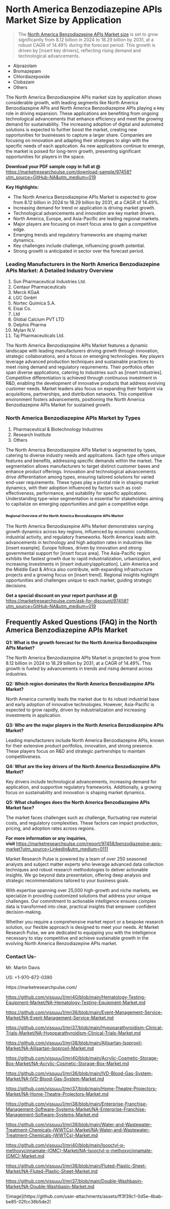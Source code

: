<h1>North America Benzodiazepine APIs Market&nbsp;Size by Application</h1><blockquote><p>The <a href="https://marketresearchpulse.com/download-sample/97458?utm_source=GitHub-NA&amp;utm_medium=019">North America Benzodiazepine APIs Market size</a> is set to grow significantly from 8.12 billion in 2024 to 18.29 billion by 2031, at a robust CAGR of 14.49% during the forecast period. This growth is driven by [insert key drivers], reflecting rising demand and technological advancements.</p></blockquote><ul><li>Alprazolam<li> Bromazepam<li> Chlordiazepoxide<li> Clobazam<li> Others</li></ul><p>The North America Benzodiazepine APIs market size by application shows considerable growth, with leading segments like North America Benzodiazepine APIs and North America Benzodiazepine APIs playing a key role in driving expansion. These applications are benefiting from ongoing technological advancements that enhance efficiency and meet the growing demand for sustainability. The increasing adoption of digital and automated solutions is expected to further boost the market, creating new opportunities for businesses to capture a larger share. Companies are focusing on innovation and adapting their strategies to align with the specific needs of each application. As new applications continue to emerge, the market is poised for long-term growth, presenting significant opportunities for players in the space.</p><p><strong>Download your PDF sample copy in full at @ </strong><a href="https://marketresearchpulse.com/download-sample/97458?utm_source=GitHub-NA&amp;utm_medium=019">https://marketresearchpulse.com/download-sample/97458?utm_source=GitHub-NA&amp;utm_medium=019</a></p><p><strong>Key Highlights: </strong></p><ul><li>The North America Benzodiazepine APIs Market is expected to grow from 8.12 billion in 2024 to 18.29 billion by 2031, at a CAGR of 14.49%.</li><li>Increasing demand for trend or application is driving market growth.</li><li>Technological advancements and innovation are key market drivers.</li><li>North America, Europe, and Asia-Pacific are leading regional markets.</li><li>Major players are focusing on insert focus area to gain a competitive edge.</li><li>Emerging trends and regulatory frameworks are shaping market dynamics.</li><li>Key challenges include challenge, influencing growth potential.</li><li>Strong growth is anticipated in sector over the forecast period.</li></ul><h3>Leading Manufacturers in the North America Benzodiazepine APIs Market: A Detailed Industry Overview</h3><ol><li>Sun Pharmaceutical Industries Ltd.</li><li>Centaur Pharmaceuticals</li><li>Merck KGaA</li><li>LGC GmbH</li><li>Nortec Quimica S.A.</li><li>Eisai Co.</li><li>Ltd</li><li>Global Calcium PVT LTD</li><li>Delphis Pharma</li><li>Mylan N.V.</li><li>Taj Pharmaceuticals Ltd.</li></ol><div class="flex max-w-full flex-col flex-grow"><div class="min-h-8 text-message flex w-full flex-col items-end gap-2 whitespace-normal break-words [.text-message+&amp;]:mt-5" dir="auto" data-message-author-role="assistant" data-message-id="fd8432e4-4910-450d-b182-61b7bfb0a01f" data-message-model-slug="gpt-4o"><div class="flex w-full flex-col gap-1 empty:hidden first:pt-[3px]"><div class="markdown prose w-full break-words dark:prose-invert light"><p>The North America Benzodiazepine APIs Market features a dynamic landscape with leading manufacturers driving growth through innovation, strategic collaborations, and a focus on emerging technologies. Key players leverage advanced production techniques and sustainable practices to meet rising demand and regulatory requirements. Their portfolios often span diverse applications, catering to industries such as [insert industries]. Competitive differentiation is achieved through continuous investment in R&amp;D, enabling the development of innovative products that address evolving customer needs. Market leaders also focus on expanding their footprint via acquisitions, partnerships, and distribution networks. This competitive environment fosters advancements, positioning the North America Benzodiazepine APIs Market for sustained growth.</p></div></div></div></div><h3>North America Benzodiazepine APIs Market by Types</h3><ol><li>Pharmaceutical & Biotechnology Industries<li> Research Institute<li> Others</li></ol><div class="flex max-w-full flex-col flex-grow"><div class="min-h-8 text-message flex w-full flex-col items-end gap-2 whitespace-normal break-words [.text-message+&amp;]:mt-5" dir="auto" data-message-author-role="assistant" data-message-id="084470be-0bb7-4664-bddf-5156b4f41249" data-message-model-slug="gpt-4o-mini"><div class="flex w-full flex-col gap-1 empty:hidden first:pt-[3px]"><div class="markdown prose w-full break-words dark:prose-invert light"><p>The North America Benzodiazepine APIs Market is segmented by types, catering to diverse industry needs and applications. Each type offers unique features and benefits, addressing specific demands within the market. The segmentation allows manufacturers to target distinct customer bases and enhance product offerings. Innovation and technological advancements drive differentiation among types, ensuring tailored solutions for varied end-user requirements. These types play a pivotal role in shaping market dynamics, with their adoption influenced by factors such as cost-effectiveness, performance, and suitability for specific applications. Understanding type-wise segmentation is essential for stakeholders aiming to capitalize on emerging opportunities and gain a competitive edge.</p></div></div></div></div><h3><span style="font-size: 11px;">Regional Overview of the North America Benzodiazepine APIs Market</span></h3><div class="flex max-w-full flex-col flex-grow"><div class="min-h-8 text-message flex w-full flex-col items-end gap-2 whitespace-normal break-words [.text-message+&amp;]:mt-5" dir="auto" data-message-author-role="assistant" data-message-id="e9038762-ce64-4e30-91c9-9bd413514231" data-message-model-slug="gpt-4o-mini"><div class="flex w-full flex-col gap-1 empty:hidden first:pt-[3px]"><div class="markdown prose w-full break-words dark:prose-invert light"><p>The North America Benzodiazepine APIs Market demonstrates varying growth dynamics across key regions, influenced by economic conditions, industrial activity, and regulatory frameworks. North America leads with advancements in technology and high adoption rates in industries like [insert example]. Europe follows, driven by innovation and strong governmental support for [insert focus area]. The Asia-Pacific region exhibits the fastest growth due to rapid industrialization, urbanization, and increasing investments in [insert industry/application]. Latin America and the Middle East &amp; Africa also contribute, with expanding infrastructure projects and a growing focus on [insert trend]. Regional insights highlight opportunities and challenges unique to each market, guiding strategic decisions.</p></div></div></div></div><p><strong>Get a special discount on your report purchase at @ </strong><a href="https://marketresearchpulse.com/ask-for-discount/97458?utm_source=GitHub-NA&amp;utm_medium=019">https://marketresearchpulse.com/ask-for-discount/97458?utm_source=GitHub-NA&amp;utm_medium=019</a></p><h2>Frequently Asked Questions (FAQ) in the North America Benzodiazepine APIs Market</h2><p><strong>Q1: What is the growth forecast for the North America Benzodiazepine APIs Market?</strong></p><p>The North America Benzodiazepine APIs Market is projected to grow from 8.12 billion in 2024 to 18.29 billion by 2031, at a CAGR of 14.49%. This growth is fueled by advancements in trends and rising demand across industries.</p><p><strong>Q2: Which region dominates the North America Benzodiazepine APIs Market?</strong></p><p>North America currently leads the market due to its robust industrial base and early adoption of innovative technologies. However, Asia-Pacific is expected to grow rapidly, driven by industrialization and increasing investments in application.</p><p><strong>Q3: Who are the major players in the North America Benzodiazepine APIs Market?</strong></p><p>Leading manufacturers include North America Benzodiazepine APIs, known for their extensive product portfolios, innovation, and strong presence. These players focus on R&amp;D and strategic partnerships to maintain competitiveness.</p><p><strong>Q4: What are the key drivers of the North America Benzodiazepine APIs Market?</strong></p><p>Key drivers include technological advancements, increasing demand for application, and supportive regulatory frameworks. Additionally, a growing focus on sustainability and innovation is shaping market dynamics.</p><p><strong>Q5: What challenges does the North America Benzodiazepine APIs Market face?</strong></p><p>The market faces challenges such as challenge, fluctuating raw material costs, and regulatory complexities. These factors can impact production, pricing, and adoption rates across regions.</p><p><strong>For more information or any inquiries, visit&nbsp;</strong><a href="https://marketresearchpulse.com/report/97458/benzodiazepine-apis-market?utm_source=Linkedin&utm_medium=0111">https://marketresearchpulse.com/report/97458/benzodiazepine-apis-market?utm_source=Linkedin&utm_medium=0111</a></p><p>Market Research Pulse is powered by a team of over 250 seasoned analysts and subject matter experts who leverage advanced data collection techniques and robust research methodologies to deliver actionable insights. We go beyond data presentation, offering deep analysis and strategic recommendations tailored to your business goals.</p><p>With expertise spanning over 25,000 high-growth and niche markets, we specialize in providing customized solutions that address your unique challenges. Our commitment to actionable intelligence ensures complex data is transformed into clear, practical insights that empower confident decision-making.</p><p>Whether you require a comprehensive market report or a bespoke research solution, our flexible approach is designed to meet your needs. At Market Research Pulse, we are dedicated to equipping you with the intelligence necessary to stay competitive and achieve sustainable growth in the evolving North America Benzodiazepine APIs market.</p><h3><strong>Contact Us-</strong></h3><p>Mr. Martin Davis</p><p>US: +1-970-672-0390</p><p>https://marketresearchpulse.com/</p><p><a href="https://github.com/vissuuu1/mri40/blob/main/Hematology-Testing-Equipment-Market/NA-Hematology-Testing-Equipment-Market.md">https://github.com/vissuuu1/mri40/blob/main/Hematology-Testing-Equipment-Market/NA-Hematology-Testing-Equipment-Market.md</a></p><p><a href="https://github.com/vissuuu1/mri36/blob/main/Event-Management-Service-Market/NA-Event-Management-Service-Market.md">https://github.com/vissuuu1/mri36/blob/main/Event-Management-Service-Market/NA-Event-Management-Service-Market.md</a></p><p><a href="https://github.com/vissuuu1/mri37/blob/main/Hypoparathyroidism-Clinical-Trials-Market/NA-Hypoparathyroidism-Clinical-Trials-Market.md">https://github.com/vissuuu1/mri37/blob/main/Hypoparathyroidism-Clinical-Trials-Market/NA-Hypoparathyroidism-Clinical-Trials-Market.md</a></p><p><a href="https://github.com/vissuuu1/mri38/blob/main/Allisartan-Isoproxil-Market/NA-Allisartan-Isoproxil-Market.md">https://github.com/vissuuu1/mri38/blob/main/Allisartan-Isoproxil-Market/NA-Allisartan-Isoproxil-Market.md</a></p><p><a href="https://github.com/vissuuu1/mri40/blob/main/Acrylic-Cosmetic-Storage-Box-Market/NA-Acrylic-Cosmetic-Storage-Box-Market.md">https://github.com/vissuuu1/mri40/blob/main/Acrylic-Cosmetic-Storage-Box-Market/NA-Acrylic-Cosmetic-Storage-Box-Market.md</a></p><p><a href="https://github.com/vissuuu1/mri36/blob/main/IVD-Blood-Gas-System-Market/NA-IVD-Blood-Gas-System-Market.md">https://github.com/vissuuu1/mri36/blob/main/IVD-Blood-Gas-System-Market/NA-IVD-Blood-Gas-System-Market.md</a></p><p><a href="https://github.com/vissuuu1/mri37/blob/main/Home-Theatre-Projectors-Market/NA-Home-Theatre-Projectors-Market.md">https://github.com/vissuuu1/mri37/blob/main/Home-Theatre-Projectors-Market/NA-Home-Theatre-Projectors-Market.md</a></p><p><a href="https://github.com/vissuuu1/mri38/blob/main/Enterprise-Franchise-Management-Software-Systems-Market/NA-Enterprise-Franchise-Management-Software-Systems-Market.md">https://github.com/vissuuu1/mri38/blob/main/Enterprise-Franchise-Management-Software-Systems-Market/NA-Enterprise-Franchise-Management-Software-Systems-Market.md</a></p><p><a href="https://github.com/vissuuu1/mri39/blob/main/Water-and-Wastewater-Treatment-Chemicals-(WWTCs)-Market/NA-Water-and-Wastewater-Treatment-Chemicals-(WWTCs)-Market.md">https://github.com/vissuuu1/mri39/blob/main/Water-and-Wastewater-Treatment-Chemicals-(WWTCs)-Market/NA-Water-and-Wastewater-Treatment-Chemicals-(WWTCs)-Market.md</a></p><p><a href="https://github.com/vissuuu1/mri40/blob/main/Isooctyl-p-methoxycinnamate-(OMC)-Market/NA-Isooctyl-p-methoxycinnamate-(OMC)-Market.md">https://github.com/vissuuu1/mri40/blob/main/Isooctyl-p-methoxycinnamate-(OMC)-Market/NA-Isooctyl-p-methoxycinnamate-(OMC)-Market.md</a></p><p><a href="https://github.com/vissuuu1/mri36/blob/main/Fluted-Plastic-Sheet-Market/NA-Fluted-Plastic-Sheet-Market.md">https://github.com/vissuuu1/mri36/blob/main/Fluted-Plastic-Sheet-Market/NA-Fluted-Plastic-Sheet-Market.md</a></p><p><a href="https://github.com/vissuuu1/mri37/blob/main/Double-Washbasin-Market/NA-Double-Washbasin-Market.md">https://github.com/vissuuu1/mri37/blob/main/Double-Washbasin-Market/NA-Double-Washbasin-Market.md</a></p>
![image](https://github.com/user-attachments/assets/ff3f39c1-0d5e-4bab-be85-02fcc36b5de2)
